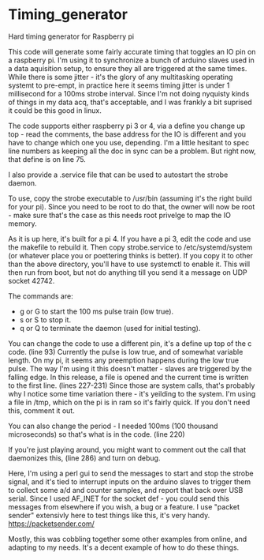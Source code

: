 # Timing_generator
Hard timing generator for Raspberry pi

This code will generate some fairly accurate timing that toggles an IO pin on a raspberry pi.  I'm using it to 
synchronize a bunch of arduino slaves used in a data aquisition setup, to ensure they all are triggered at the same times.
While there is some jitter - it's the glory of any multitasking operating systemt to pre-empt, in practice here 
it seems timing jitter is under 1 millisecond for a 100ms strobe interval.  Since I'm not doing nyquisty kinds of things
in my data acq, that's acceptable, and I was frankly a bit suprised it could be this good in linux.

The code supports either raspberry pi 3 or 4, via a define you change up top - read the comments, the base address for the
IO is different and you have to change which one you use, depending.  I'm a little hesitant to spec line numbers as
keeping all the doc in sync can be a problem.  But right now, that define is on line 75.

I also provide a .service file that can be used to autostart the strobe daemon.

To use, copy the strobe executable to /usr/bin (assuming it's the right build for your pi).
Since you need to be root to do that, the owner will now be root - make sure that's the case as this
needs root privelge to map the IO memory.

As it is up here, it's built for a pi 4.  If you have a pi 3, edit the code and use the makefile to rebuild it.
Then copy strobe.service to /etc/systemd/system (or whatever place you or poettering thinks is better).
If you copy it to other than the above directory, you'll have to use systemctl to enable it.
This will then run from boot, but not do anything till you send it a message on UDP socket 42742.

The commands are:
* g or G to start the 100 ms pulse train (low true).
* s or S to stop it.
* q or Q to terminate the daemon (used for initial testing).

You can change the code to use a different pin, it's a define up top of the c code. (line 93)
Currently the pulse is low true, and of somewhat variable length. On my pi, it seems any preemption happens during
the low true pulse.  The way I'm using it this doesn't matter - slaves are triggered by the falling edge.
In this release, a file is opened and the current time is written to the first line.  (lines 227-231)
Since those are system calls, that's probably why I notice some time variation there - it's yeilding to the system.
I'm using a file in /tmp, which on the pi is in ram so it's fairly quick.  If you don't need this, comment it out.

You can also change the period - I needed 100ms (100 thousand microseconds) so that's what is in the code.  (line 220)

If you're just playing around, you might want to comment out the call that daemonizes this, (line 286) and turn on debug.

Here, I'm using a perl gui to send the messages to start and stop the strobe signal, and it's tied to interrupt inputs
on the arduino slaves to trigger them to collect some a/d and counter samples, and report that back over USB serial.
Since I used AF_INET for the socket def - you could send this messages from elsewhere if you wish, a bug or a feature.
I use "packet sender" extensivly here to test things like this, it's very handy.  https://packetsender.com/

Mostly, this was cobbling together some other examples from online, and adapting to my needs.  It's a decent example of
how to do these things.
